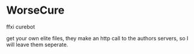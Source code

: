 # WorseCure
ffxi curebot

get your own elite files, they make an http call to the authors servers, so I will leave them seperate.
